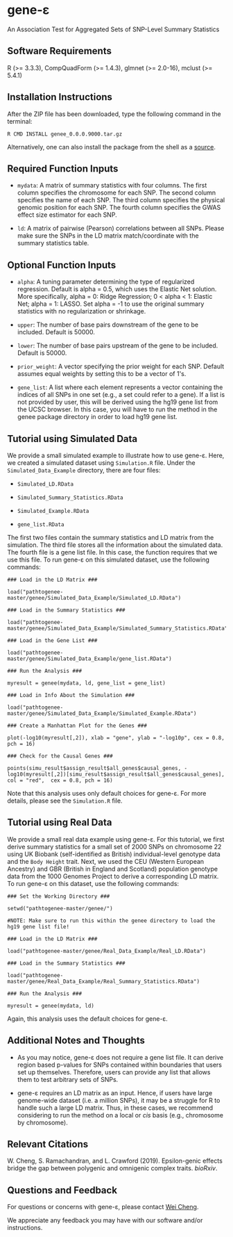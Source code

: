 # gene-ε

An Association Test for Aggregated Sets of SNP-Level Summary Statistics

## Software Requirements

R (>= 3.3.3), CompQuadForm (>= 1.4.3), glmnet (>= 2.0-16), mclust (>= 5.4.1)

## Installation Instructions

After the ZIP file has been downloaded, type the following command in the terminal:

    R CMD INSTALL genee_0.0.0.9000.tar.gz

Alternatively, one can also install the package from the shell as a [source](http://cran.r-project.org/doc/manuals/r-release/R-admin.html#Installing-packages).

## Required Function Inputs

* `mydata`: A matrix of summary statistics with four columns. The first column specifies the chromosome for each SNP. The second column specifies the name of each SNP. The third column specifies the physical genomic position for each SNP. The fourth column specifies the GWAS effect size estimator for each SNP.

* `ld`: A matrix of pairwise (Pearson) correlations between all SNPs. Please make sure the SNPs in the LD matrix match/coordinate with the summary statistics table.

## Optional Function Inputs

* `alpha`: A tuning parameter determining the type of regularized regression. Default is alpha = 0.5, which uses the Elastic Net solution. More specifically, alpha = 0: Ridge Regression; 0 < alpha < 1: Elastic Net; alpha = 1: LASSO. Set alpha = -1 to use the original summary statistics with no regularization or shrinkage.

* `upper`: The number of base pairs downstream of the gene to be included. Default is 50000.

* `lower`: The number of base pairs upstream of the gene to be included. Default is 50000.

* `prior_weight`: A vector specifying the prior weight for each SNP. Default assumes equal weights by setting this to be a vector of 1's.

* `gene_list`: A list where each element represents a vector containing the indices of all SNPs in one set (e.g., a set could refer to a gene). If a list is not provided by user, this will be derived using the hg19 gene list from the UCSC browser. In this case, you will have to run the method in the genee package directory in order to load hg19 gene list.

## Tutorial using Simulated Data

We provide a small simulated example to illustrate how to use gene-ε. Here, we created a simulated dataset using `Simulation.R` file. Under the `Simulated_Data_Example` directory, there are four files:

* `Simulated_LD.RData`

* `Simulated_Summary_Statistics.RData`

* `Simulated_Example.RData`

* `gene_list.RData`

The first two files contain the summary statistics and LD matrix from the simulation. The third file stores all the information about the simulated data. The fourth file is a gene list file. In this case, the function requires that we use this file. To run gene-ε on this simulated dataset, use the following commands:

    ### Load in the LD Matrix ###
    
    load("pathtogenee-master/genee/Simulated_Data_Example/Simulated_LD.RData")
    
    ### Load in the Summary Statistics ###
    
    load("pathtogenee-master/genee/Simulated_Data_Example/Simulated_Summary_Statistics.RData")

    ### Load in the Gene List ###

    load("pathtogenee-master/genee/Simulated_Data_Example/gene_list.RData")

    ### Run the Analysis ###

    myresult = genee(mydata, ld, gene_list = gene_list)

    ### Load in Info About the Simulation ###
    
    load("pathtogenee-master/genee/Simulated_Data_Example/Simulated_Example.RData")

    ### Create a Manhattan Plot for the Genes ###

    plot(-log10(myresult[,2]), xlab = "gene", ylab = "-log10p", cex = 0.8, pch = 16)

    ### Check for the Causal Genes ###

    points(simu_result$assign_result$all_genes$causal_genes, -log10(myresult[,2])[simu_result$assign_result$all_genes$causal_genes], col = "red",  cex = 0.8, pch = 16)

Note that this analysis uses only default choices for gene-ε. For more details, please see the `Simulation.R` file.

## Tutorial using Real Data

We provide a small real data example using gene-ε. For this tutorial, we first derive summary statistics for a small set of 2000 SNPs on chromosome 22 using UK Biobank (self-identified as British) individual-level genotype data and the `Body Height` trait. Next, we used the CEU (Western European Ancestry) and GBR (British in England and Scotland) population genotype data from the 1000 Genomes Project to derive a corresponding LD matrix. To run gene-ε on this dataset, use the following commands:

    ### Set the Working Directory ###
    
    setwd("pathtogenee-master/genee/") 
    
    #NOTE: Make sure to run this within the genee directory to load the hg19 gene list file!

    ### Load in the LD Matrix ###

    load("pathtogenee-master/genee/Real_Data_Example/Real_LD.RData")

    ### Load in the Summary Statistics ###
    
    load("pathtogenee-master/genee/Real_Data_Example/Real_Summary_Statistics.RData")
    
    ### Run the Analysis ###

    myresult = genee(mydata, ld)

Again, this analysis uses the default choices for gene-ε.

## Additional Notes and Thoughts

* As you may notice, gene-ε does not require a gene list file. It can derive region based p-values for  SNPs contained within boundaries that users set up themselves. Therefore, users can provide any list that allows them to test arbitrary sets of SNPs.

* gene-ε requires an LD matrix as an input. Hence, if users have large genome-wide dataset (i.e. a million SNPs), it may be a struggle for R to handle such a large LD matrix. Thus, in these cases, we recommend considering to run the method on a local or *cis* basis (e.g., chromosome by chromosome).

## Relevant Citations

W. Cheng, S. Ramachandran, and L. Crawford (2019). Epsilon-genic effects bridge the gap between polygenic and omnigenic complex traits. _bioRxiv_.

## Questions and Feedback
For questions or concerns with gene-ε, please contact [Wei Cheng](mailto:wei_cheng1@brown.edu).

We appreciate any feedback you may have with our software and/or instructions.
